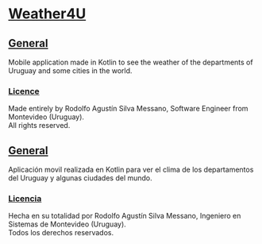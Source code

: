 # <u> Weather4U </u>

## <u> General </u>
Mobile application made in Kotlin to see the weather of the departments of Uruguay and some cities in the world.

### <u><b> Licence </b> </u>
Made entirely by Rodolfo Agustín Silva Messano, Software Engineer from Montevideo (Uruguay). <br>
All rights reserved.

## <u> General </u>
Aplicación movil realizada en Kotlin para ver el clima de los departamentos del Uruguay y algunas ciudades del mundo.

### <u><b> Licencia </b></u>
Hecha en su totalidad por Rodolfo Agustín Silva Messano, Ingeniero en Sistemas de Montevideo (Uruguay). <br>
Todos los derechos reservados.